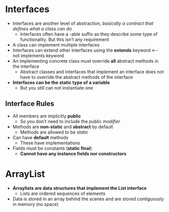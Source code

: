 # Interfaces
* Interfaces are another level of abstraction, *basically a contract that defines what a class can do* 
	* Interfaces often have a -able suffix as they describe some type of functionality. But this isn’t any requirement
* A class can implement multiple interfaces
* Interfaces can extend other interfaces using the **extends** keyword ←- not implements keyword
* An implementing concrete class must override **all** abstract methods in the interface
	* Abstract classes and interfaces that implement an interface does not have to override the abstract methods of the interface
* **Interfaces can be the static type of a variable**
	* But you still can not instantiate one
## Interface Rules
* All members are implicitly **public**
	* So you don’t need to include the public *modifier*
* Methods are **non-static** and **abstract** by default
	* Methods are allowed to be *static*
* Can have **default** methods
	* These have implementations
* Fields must be constants (**static final**)
	* **Cannot have any instance fields nor constructors**

# ArrayList
* **Arraylists are data structures that implement the List interface**
	* Lists are ordered sequences of elements
* Data is stored in an array behind the scenes and are stored contiguously in memory (no space)
